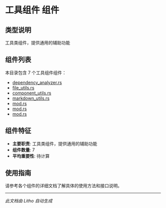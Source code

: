 # 工具组件 组件

## 类型说明
工具类组件，提供通用的辅助功能

## 组件列表

本目录包含 7 个工具组件组件：

- [dependency_analyzer.rs](dependency_analyzer.rs.md)
- [file_utils.rs](file_utils.rs.md)
- [component_utils.rs](component_utils.rs.md)
- [markdown_utils.rs](markdown_utils.rs.md)
- [mod.rs](mod.rs.md)
- [mod.rs](mod.rs.md)
- [mod.rs](mod.rs.md)

## 组件特征
- **主要职责**: 工具类组件，提供通用的辅助功能
- **组件数量**: 7
- **平均重要性**: 待计算

## 使用指南
请参考各个组件的详细文档了解具体的使用方法和接口说明。

---
*此文档由 Litho 自动生成*
